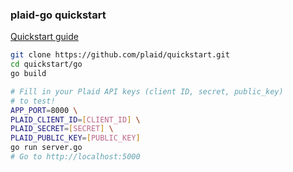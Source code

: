 ### plaid-go quickstart

[Quickstart guide](https://plaid.com/docs/quickstart)

``` bash
git clone https://github.com/plaid/quickstart.git
cd quickstart/go
go build
```

```bash
# Fill in your Plaid API keys (client ID, secret, public_key)
# to test!
APP_PORT=8000 \
PLAID_CLIENT_ID=[CLIENT_ID] \
PLAID_SECRET=[SECRET] \
PLAID_PUBLIC_KEY=[PUBLIC_KEY]
go run server.go
# Go to http://localhost:5000
```

